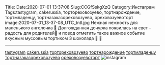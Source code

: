 Title:
Date:2020-07-01 13:37:08
Slug:CCGfSskgXzQ
Category:Инстаграм
Tags:tastygram, cakerussia, тортореховозуево, тортнарождение, тортмладенцу, тортназаказореховозуево, ореховозуевоторт
image:2020-07-01_13-37-08_UTC_tntl.jpg
Нежная нежность для маленького ангелочка 👼
Долгожданная дочурка появилась на свет – радость для родителей👫 и повод отметить такое важное событие вкусным муссовым тортиком 3 шоколада 🎂 🍫
_________________________
[tastygram]({tag}tastygram)
[cakerussia]({tag}cakerussia) [тортореховозуево]({tag}тортореховозуево) [тортнарождение]({tag}тортнарождение) [тортмладенцу]({tag}тортмладенцу) [тортназаказореховозуево]({tag}тортназаказореховозуево) [ореховозуевоторт]({tag}ореховозуевоторт)
![instagram]({attach}images/2020-07-01_13-37-08_UTC.jpg)
